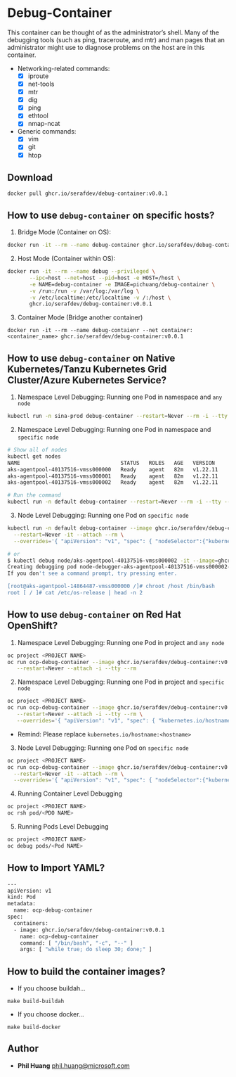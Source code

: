 # Debug-Container

This container can be thought of as the administrator’s shell. Many of the debugging tools (such as ping, traceroute, and mtr) and man pages that an administrator might use to diagnose problems on the host are in this container.

- Networking-related commands:
  - [x] iproute
  - [x] net-tools
  - [x] mtr
  - [x] dig
  - [x] ping
  - [x] ethtool
  - [x] nmap-ncat
- Generic commands:
  - [x] vim
  - [x] git
  - [x] htop

## Download
```
docker pull ghcr.io/serafdev/debug-container:v0.0.1
```

## How to use `debug-container` on specific hosts?

1. Bridge Mode (Container on OS):
```bash
docker run -it --rm --name debug-container ghcr.io/serafdev/debug-container:v0.0.1
```

2. Host Mode (Container within OS):
```bash
docker run -it --rm --name debug --privileged \
       --ipc=host --net=host --pid=host -e HOST=/host \
       -e NAME=debug-container -e IMAGE=pichuang/debug-container \
       -v /run:/run -v /var/log:/var/log \
       -v /etc/localtime:/etc/localtime -v /:/host \
       ghcr.io/serafdev/debug-container:v0.0.1
```

3. Container Mode (Bridge another container)
```
docker run -it --rm --name debug-contaienr --net container:<container_name> ghcr.io/serafdev/debug-container:v0.0.1
```

## How to use `debug-container` on Native Kubernetes/Tanzu Kubernetes Grid Cluster/Azure Kubernetes Service?

1. Namespace Level Debugging: Running one Pod in namespace and `any node`
```bash
kubectl run -n sina-prod debug-container --restart=Never --rm -i --tty --image ghcr.io/serafdev/debug-container:v0.0.1 -- /bin/bash
```

2. Namespace Level Debugging: Running one Pod in namespace and `specific node`
```bash
# Show all of nodes
kubectl get nodes
NAME                                STATUS   ROLES   AGE   VERSION
aks-agentpool-40137516-vmss000000   Ready    agent   82m   v1.22.11
aks-agentpool-40137516-vmss000001   Ready    agent   82m   v1.22.11
aks-agentpool-40137516-vmss000002   Ready    agent   82m   v1.22.11

# Run the command
kubectl run -n default debug-container --restart=Never --rm -i --tty --overrides='{ "apiVersion": "v1", "spec": {"kubernetes.io/hostname":"aks-agentpool-40137516-vmss000002"}}' --image ghcr.io/serafdev/debug-container:v0.0.1 -- /bin/bash
```

3. Node Level Debugging: Running one Pod on `specific node`
```bash
kubectl run -n default debug-container --image ghcr.io/serafdev/debug-container:v0.0.1 \
  --restart=Never -it --attach --rm \
  --overrides='{ "apiVersion": "v1", "spec": { "nodeSelector":{"kubernetes.io/hostname":"aks-agentpool-40137516-vmss000002"}, "hostNetwork": true}}' -- /bin/bash

# or
$ kubectl debug node/aks-agentpool-40137516-vmss000002 -it --image=ghcr.io/serafdev/debug-container:v0.0.1 -- /bin/bash
Creating debugging pod node-debugger-aks-agentpool-40137516-vmss000002-psvms with container debugger on node aks-agentpool-40137516-vmss000002.
If you don't see a command prompt, try pressing enter.

[root@aks-agentpool-14864487-vmss000000 /]# chroot /host /bin/bash
root [ / ]# cat /etc/os-release | head -n 2
```


## How to use `debug-container` on Red Hat OpenShift?

1. Namespace Level Debugging: Running one Pod in project and `any node`
```bash
oc project <PROJECT NAME>
oc run ocp-debug-container --image ghcr.io/serafdev/debug-container:v0.0.1 \
   --restart=Never --attach -i --tty --rm
```

2. Namespace Level Debugging: Running one Pod in project and `specific node`
```bash
oc project <PROJECT NAME>
oc run ocp-debug-container --image ghcr.io/serafdev/debug-container:v0.0.1 \
   --restart=Never --attach -i --tty --rm \
   --overrides='{ "apiVersion": "v1", "spec": { "kubernetes.io/hostname":"compute-1"}}}'
```
- Remind: Please replace `kubernetes.io/hostname:<hostname>`

3. Node Level Debugging: Running one Pod on `specific node`

```bash
oc project <PROJECT NAME>
oc run ocp-debug-container --image ghcr.io/serafdev/debug-container:v0.0.1 \
  --restart=Never -it --attach --rm \
  --overrides='{ "apiVersion": "v1", "spec": { "nodeSelector":{"kubernetes.io/hostname":"compute-1"}, "hostNetwork": true}}'
```

4. Running Container Level Debugging
```bash
oc project <PROJECT NAME>
oc rsh pod/<PDO NAME>
```

5. Running Pods Level Debugging
```bash
oc project <PROJECT NAME>
oc debug pods/<Pod NAME>
```

## How to Import YAML?

```bash
---
apiVersion: v1
kind: Pod
metadata:
  name: ocp-debug-container
spec:
  containers:
  - image: ghcr.io/serafdev/debug-container:v0.0.1
    name: ocp-debug-container
    command: [ "/bin/bash", "-c", "--" ]
    args: [ "while true; do sleep 30; done;" ]
```


## How to build the container images?
- If you choose buildah...
```
make build-buildah
```

- If you choose docker...
```
make build-docker
```


## Author
* **Phil Huang** <phil.huang@microsoft.com>

